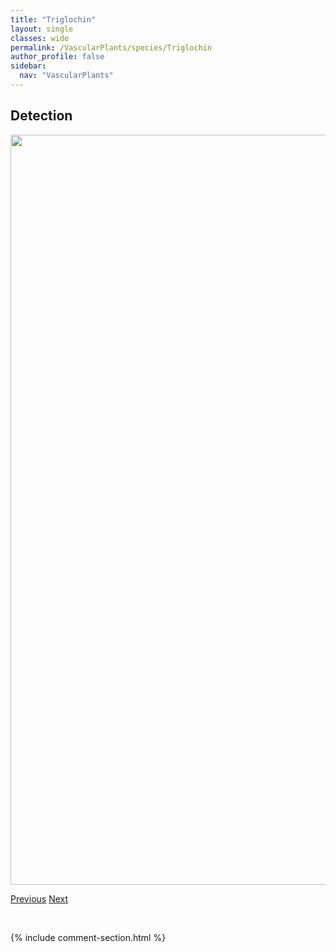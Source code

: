 ```yaml
---
title: "Triglochin"
layout: single
classes: wide
permalink: /VascularPlants/species/Triglochin
author_profile: false
sidebar:
  nav: "VascularPlants"
---
```


<h2>Detection</h2>

<a href="https://drive.google.com/uc?export=view&id=1pp89dFV1VgLXlup0KesDoCG_-bq0-dHs">
<img src="https://drive.google.com/uc?export=view&id=1pp89dFV1VgLXlup0KesDoCG_-bq0-dHs" height = "1200" width = "800">
</a>


<a href="/DevelopmentWebsite/VascularPlants/species/TrifoliumRepens" class="pagination--pager" title="White Clover">Previous</a> <a href="/DevelopmentWebsite/VascularPlants/species/TriglochinMaritima" class="pagination--pager" title="Seaside Arrow Grass">Next</a>

<p>&nbsp;</p>

{% include comment-section.html %}
